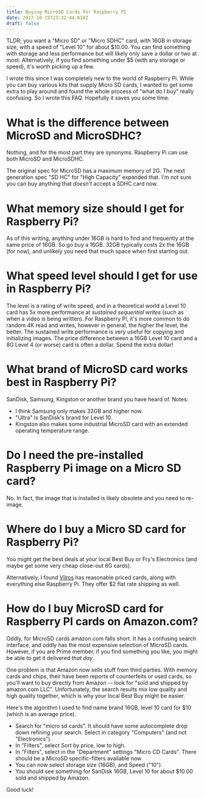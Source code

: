 ```yaml
---
title: Buying MicroSD Cards for Raspberry PI
date: 2017-10-15T23:32:44.618Z
draft: false
---
```


TLDR; you want a "Micro SD" or "Micro SDHC" card, with 16GB in storage size, with a speed of "Level 10" for about $10.00.  You can find something with storage and less performance but will likely only save a dollar or two at most.   Alternatively, if you find something under $5 (with any storage or speed), it's worth picking up a few.
<!-- more -->

I wrote this since I was completely new to the world of Raspberry Pi.  While you can buy various kits that supply Micro SD cards, I wanted to get some extra to play around and found the whole process of "what do I buy" really confusing.  So I wrote this FAQ.  Hopefully it saves you some time.


# What is the difference between MicroSD and MicroSDHC?

Nothing, and for the most part they are synonyms.  Raspberry Pi can use both MicroSD and MicroSDHC. 

The original spec for MicroSD has a maximum memory of 2G.  The next generation spec "SD HC" for "High Capacity" expanded that.  I'm not sure you can buy anything that *doesn't* accept a SDHC card now.

# What memory size should I get for Raspberry Pi?

As of this writing, anything under 16GB is hard to find and frequently at the same price of 16GB.  So go buy a 16GB.  32GB typically costs 2x the 16GB (for now), and unlikely you need that much space when first starting out.

# What speed level should I get for use in Raspberry Pi?

The level is a rating of write speed, and in a theoretical world a Level 10 card has 5x more performance at *sustained sequential writes* (such as when a video is being written).   For Raspberry Pi, it's more common to do random 4K read and writes, however in general, the higher the level, the better.   The sustained write performance is very useful for copying and initializing images.  The price difference between a 16GB Level 10 card and a 8G Level 4 (or worse) card is often a dollar.  Spend the extra dollar!

# What brand of MicroSD card works best in Raspberry Pi?

SanDisk, Samsung, Kingston or another brand you have heard of.   Notes:

* I think Samsung only makes 32GB and higher now.   
* "Ultra" is SanDisk's brand for Level 10.
* Kingston also makes some industrial MicroSD card with an extended operating temperature range.

# Do I need the pre-installed Raspberry Pi image on a Micro SD card?

No.  In fact, the image that is installed is likely obsolete and you need to re-image.

# Where do I buy a Micro SD card for Raspberry Pi?

You might get the best deals at your local Best Buy or Fry's Electronics (and maybe get some very cheap close-out 8G cards).

Alternatively, I found [Vilros](https://www.vilros.com) has reasonable priced cards, along with everything else Raspberry Pi.  They offer $2 flat rate shipping as well.

# How do I buy MicroSD card for Raspberry PI cards on Amazon.com?

Oddly, for MicroSD cards amazon.com falls short.  It has a confusing search interface, and oddly has the most expensive selection of MicroSD cards.  However, if you are Prime member, if you find something you like, you might be able to get it delivered *that day*.

One problem is that Amazon now sells stuff from third parties.  With memory cards and chips, their have been reports of counterfeits or used cards, so you'll want to buy directly from Amazon -- look for "sold and shipped by amazon.com LLC".  Unfortunately, the search results mix low quality and high quality together, which is why your local Best Buy might be easier.

Here's the algorithm I used to find name brand 16GB, level 10 card for $10 (which is an average price).

* Search for "micro sd cards".  It should have some autocomplete drop down refining your search.  Select in category "Computers" (and not "Electronics").
* In "Filters", select Sort by price, low to high.
* In "Filters", select in the "Department" settings "Micro CD Cards".  There should be a MicroSD specific-filters available now
* You can now select storage size (16GB), and Speed ("10").
* You should see something for SanDisk 16GB, Level 10 for about $10.00 sold and shipped by Amazon.

Good luck!








